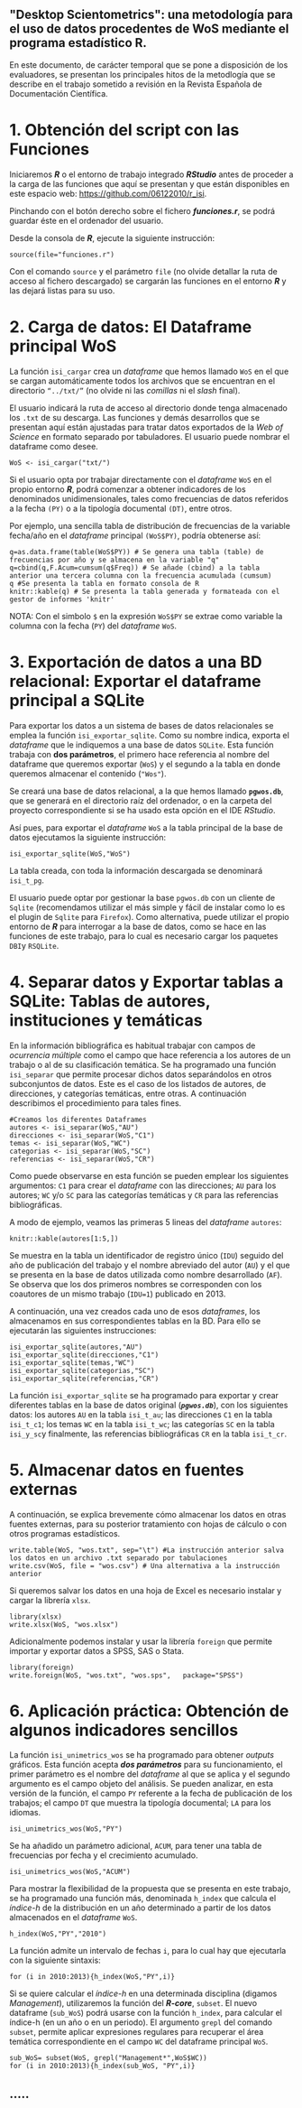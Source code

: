 "Desktop Scientometrics": una metodología para el uso de datos procedentes de WoS mediante el programa estadístico R.
---

En este documento, de carácter temporal que se pone a disposición de los evaluadores, se presentan los principales hitos de la metodlogía que se describe en el trabajo sometido a revisión en la Revista Española de Documentación Científica.

# 1. Obtención del script con las Funciones

Iniciaremos ***R*** o el entorno de trabajo integrado ***RStudio*** antes de proceder a la carga de las funciones que aquí se presentan y que están disponibles en este espacio web: <https://github.com/06122010/r_isi>. 

Pinchando con el botón derecho sobre el fichero ***funciones.r***, se podrá guardar éste en el ordenador del usuario. 

Desde la consola de ***R***, ejecute la siguiente instrucción:

```{r,eval=T}
source(file="funciones.r")
```
Con el comando `source` y el parámetro `file` (no olvide detallar la ruta de acceso al fichero descargado) se cargarán las funciones en el entorno ***R*** y las dejará listas para su uso.

# 2. Carga de datos: El Dataframe principal WoS

La función `isi_cargar` crea un *dataframe* que hemos llamado `WoS` en el que se cargan automáticamente todos los archivos que se encuentran en el directorio `“../txt/”` (no olvide ni las *comillas* ni el *slash* final). 

El usuario indicará la ruta de acceso al directorio donde tenga almacenado los `.txt` de su descarga. Las funciones y demás desarrollos que se presentan aquí están ajustadas para tratar datos exportados de la *Web of Science* en formato separado por tabuladores. El usuario puede nombrar el dataframe como desee.

```{r,eval=T}
WoS <- isi_cargar("txt/")
```

Si el usuario opta por trabajar directamente con el *dataframe* `WoS` en el propio entorno ***R***, podrá comenzar a obtener indicadores de los denominados unidimensionales, tales como frecuencias de datos referidos a la fecha `(PY)` o a la tipología documental `(DT)`, entre otros. 

Por ejemplo, una sencilla tabla de distribución de frecuencias de la variable fecha/año en el *dataframe* principal `(WoS$PY)`, podría obtenerse así:

```{r,eval=T}
q=as.data.frame(table(WoS$PY)) # Se genera una tabla (table) de frecuencias por año y se almacena en la variable "q" 
q=cbind(q,F.Acum=cumsum(q$Freq)) # Se añade (cbind) a la tabla anterior una tercera columna con la frecuencia acumulada (cumsum)
q #Se presenta la tabla en formato consola de R 
knitr::kable(q) # Se presenta la tabla generada y formateada con el gestor de informes 'knitr'
```

NOTA: Con el simbolo `$` en la expresión `WoS$PY` se extrae como variable la columna con la fecha (`PY`) del *dataframe* `WoS`.


# 3. Exportación de datos a una BD relacional: Exportar el dataframe principal a SQLite

Para exportar los datos a un sistema de bases de datos relacionales se emplea la función `isi_exportar_sqlite`. Como su nombre indica, exporta el *dataframe* que le indiquemos a una base de datos `SQLite`. Esta función trabaja con **dos parámetros**, el primero hace referencia al nombre del dataframe que queremos exportar (`WoS`) y el segundo a la tabla en donde queremos almacenar el contenido (`"Wos"`). 

Se creará una base de datos relacional, a la que hemos llamado **`pgwos.db`**, que se generará en el directorio raíz del ordenador, o en la carpeta del proyecto correspondiente si se ha usado esta opción en el IDE *RStudio*.

Así pues, para exportar el *dataframe* `WoS` a la tabla principal de la base de datos ejecutamos la siguiente instrucción:

```{r,eval=T}
isi_exportar_sqlite(WoS,"WoS")
```
La tabla creada, con toda la información descargada se denominará `isi_t_pg`.

El usuario puede optar por gestionar la base `pgwos.db` con un cliente de `Sqlite` (recomendamos utilizar el más simple y  fácil de instalar como lo es el plugin de `Sqlite` para `Firefox`). Como alternativa, puede utilizar el propio entorno de ***R*** para interrogar a la base de datos, como se hace en las funciones de este trabajo, para lo cual es necesario cargar los paquetes `DBI`y `RSQLite`.


# 4. Separar datos y Exportar tablas a SQLite: Tablas de autores, instituciones y temáticas

En la información bibliográfica es habitual trabajar con campos de *ocurrencia múltiple* como el campo que hace referencia a los autores de un trabajo o al de su clasificación temática. Se ha programado una función `isi_separar` que permite procesar dichos datos separándolos en otros subconjuntos de datos. Este es el caso de los listados de autores, de direcciones, y categorías temáticas, entre otras. A continuación describimos el procedimiento para tales fines.

```{r, eval=T, echo=FALSE}
#Creamos los diferentes Dataframes 
autores <- isi_separar(WoS,"AU")
direcciones <- isi_separar(WoS,"C1")
temas <- isi_separar(WoS,"WC")
categorias <- isi_separar(WoS,"SC")
referencias <- isi_separar(WoS,"CR")
```

Como puede observarse en esta función se pueden emplear los siguientes argumentos: `C1` para crear el *dataframe* con las direcciones; `AU` para los autores; `WC` y/o `SC` para las categorías temáticas y `CR` para las referencias bibliográficas. 

A modo de ejemplo, veamos las primeras 5 lineas del *dataframe* `autores`:
```{r, eval=TRUE}
knitr::kable(autores[1:5,])
```

Se muestra en la tabla un identificador de registro único (`IDU`) seguido del año de publicación del trabajo y el nombre abreviado del autor (`AU`) y el que se presenta en la base de datos utilizada como nombre desarrollado (`AF`). Se observa que los dos primeros nombres se corresponden con los coautores de un mismo trabajo (`IDU=1`) publicado en 2013.

A continuación, una vez creados cada uno de esos *dataframes*, los almacenamos en sus correspondientes tablas en la BD. Para ello se ejecutarán las siguientes instrucciones:

```{r, eval=T,results='hide'} 
isi_exportar_sqlite(autores,"AU")
isi_exportar_sqlite(direcciones,"C1")
isi_exportar_sqlite(temas,"WC")
isi_exportar_sqlite(categorias,"SC")
isi_exportar_sqlite(referencias,"CR")
```

La función `isi_exportar_sqlite` se ha programado para exportar y crear diferentes tablas en la base de datos original (***`pgwos.db`***), con los siguientes datos: los autores `AU` en la tabla `isi_t_au`; las direcciones `C1` en la tabla `isi_t_c1`; los temas `WC` en la tabla `isi_t_wc`; las categorías `SC` en la tabla `isi_y_sc`y finalmente, las referencias bibliográficas `CR` en la tabla `isi_t_cr`. 

# 5. Almacenar datos en fuentes externas

A continuación, se explica brevemente cómo almacenar los datos en otras fuentes externas, para su posterior tratamiento con hojas de cálculo o con otros programas estadísticos.

```{r, eval=FALSE}
write.table(WoS, "wos.txt", sep="\t") #La instrucción anterior salva los datos en un archivo .txt separado por tabulaciones
write.csv(WoS, file = "wos.csv") # Una alternativa a la instrucción anterior
```

Si queremos salvar los datos en una hoja de Excel es necesario instalar y cargar la librería `xlsx`.


```{r,eval=FALSE}
library(xlsx)
write.xlsx(WoS, "wos.xlsx")
```

Adicionalmente podemos instalar y usar la librería `foreign` que permite importar y exportar datos a SPSS, SAS o Stata.

```{r, eval=FALSE}
library(foreign)
write.foreign(WoS, "wos.txt", "wos.sps",   package="SPSS") 
```

# 6. Aplicación práctica: Obtención de algunos indicadores sencillos

La función `isi_unimetrics_wos` se ha programado para obtener *outputs* gráficos. Esta función acepta ***dos parámetros*** para su funcionamiento, el primer parámetro es el nombre del *dataframe* al que se aplica y el segundo argumento es el campo objeto del análisis. Se pueden analizar, en esta versión de la función, el campo `PY` referente a la fecha de publicación de los trabajos; el campo `DT` que muestra la tipología documental; `LA` para los idiomas. 



```{r, echo=T, message=FALSE}
isi_unimetrics_wos(WoS,"PY")
```


Se ha añadido un parámetro adicional, `ACUM`, para tener una tabla de frecuencias por fecha y el crecimiento acumulado. 


```{r}
isi_unimetrics_wos(WoS,"ACUM")
```


Para mostrar la flexibilidad de la propuesta que se presenta en este trabajo, se ha programado una función más, denominada `h_index` que calcula el *índice-h* de la distribución en un año determinado a partir de los datos almacenados en el *dataframe* `WoS`.

```{r}
h_index(WoS,"PY","2010")
```

La función admite un intervalo de fechas `i`, para lo cual hay que ejecutarla con la siguiente sintaxis:


```{r}
for (i in 2010:2013){h_index(WoS,"PY",i)}
```


Si se quiere calcular el *índice-h* en una determinada disciplina (digamos *Management*), utilizaremos la función del ***R-core***, `subset`. El nuevo dataframe (`sub_WoS`) podrá usarse con la función `h_index`, para calcular el índice-h (en un año o en un periodo). El argumento `grepl` del comando `subset`, permite aplicar expresiones regulares para recuperar el área temática correspondiente en el campo `WC` del dataframe principal `WoS`. 


```{r}
sub_WoS= subset(WoS, grepl("Management*",WoS$WC))
for (i in 2010:2013){h_index(sub_WoS, "PY",i)}
```

.....
---
